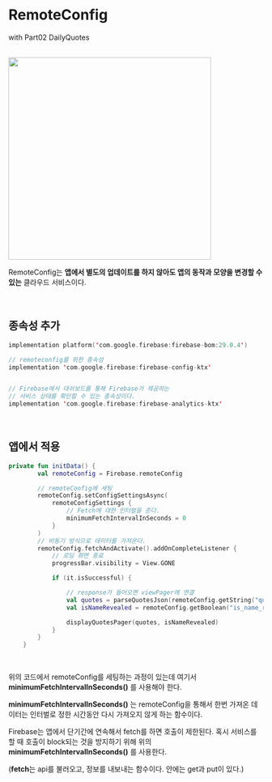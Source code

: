 # RemoteConfig

with Part02 DailyQuotes

<br>

<img src="https://i.ytimg.com/vi/_CXXVFPO6f0/maxresdefault.jpg" width = 400px>

<br>

RemoteConfig는 **앱에서 별도의 업데이트를 하지 않아도 앱의 동작과 모양을 변경할 수 있는** 클라우드 서비스이다.

<br>

## 종속성 추가

```kotlin
implementation platform('com.google.firebase:firebase-bom:29.0.4')

// remoteconfig를 위한 종속성
implementation 'com.google.firebase:firebase-config-ktx'


// Firebase에서 대쉬보드를 통해 Firebase가 제공하는
// 서비스 상태를 확인할 수 있는 종속성이다.
implementation 'com.google.firebase:firebase-analytics-ktx'
```

<br>

## 앱에서 적용

```kotlin
private fun initData() {
        val remoteConfig = Firebase.remoteConfig

        // remoteConfig에 세팅
        remoteConfig.setConfigSettingsAsync(
            remoteConfigSettings {
                // Fetch에 대한 인터벌을 준다.
                minimumFetchIntervalInSeconds = 0
            }
        )
        // 비동기 방식으로 데이터를 가져온다.
        remoteConfig.fetchAndActivate().addOnCompleteListener {
            // 로딩 화면 종료
            progressBar.visibility = View.GONE

            if (it.isSuccessful) {

                // response가 들어오면 viewPager에 연결
                val quotes = parseQuotesJson(remoteConfig.getString("quotes"))
                val isNameRevealed = remoteConfig.getBoolean("is_name_revealed")

                displayQuotesPager(quotes, isNameRevealed)
            }
        }
    }
```

<br>

위의 코드에서 remoteConfig를 세팅하는 과정이 있는데 여기서 **minimumFetchIntervalInSeconds()** 를 사용해야 한다.

**minimumFetchIntervalInSeconds()** 는 remoteConfig을 통해서 한번 가져온 데이터는 인터벌로 정한 시간동안 다시 가져오지 않게 하는 함수이다.

Firebase는 앱에서 단기간에 연속해서 fetch를 하면 호출이 제한된다. 혹시 서비스를 할 때 호출이 block되는 것을 방지하기 위해 위의 **minimumFetchIntervalInSeconds()** 를 사용한다.

(**fetch**는 api를 불러오고, 정보를 내보내는 함수이다. 안에는 get과 put이 있다.)

<br>
